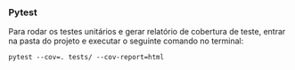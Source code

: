 ### Pytest
Para rodar os testes unitários e gerar relatório de cobertura de teste, 
entrar na pasta do projeto e executar o seguinte comando no terminal:

    pytest --cov=. tests/ --cov-report=html
